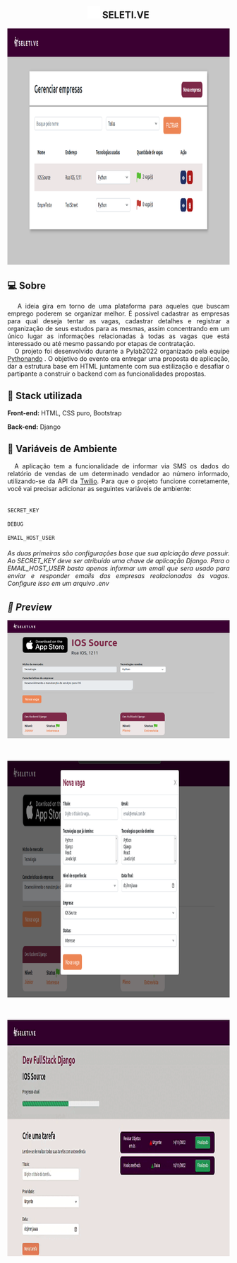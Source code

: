 ## <div align="center"><img width="28px" height="28px" src="templates/static/base/study.svg"/> SELETI.VE 
   <div/>

<div align="center">
  <img width="1092px" height="534.4px" src="/readme-doc/img/main_picture.png"/><center>
<div/>

<div align="left">

  ## :computer: Sobre
<div align="justify">
&nbsp&nbsp A ideia gira em torno de uma plataforma para aqueles que buscam emprego poderem se organizar melhor. É possível cadastrar as empresas para qual deseja tentar as vagas, cadastrar detalhes e registrar a organização de seus estudos para as mesmas, assim concentrando em um único lugar as informações relacionadas à todas as vagas que está interessado ou até mesmo passando por etapas de contratação. <br>
&nbsp&nbsp O projeto foi desenvolvido durante a Pylab2022 organizado pela equipe <a href="https://pythonando.com.br/">Pythonando<a/> . O objetivo do evento era entregar uma proposta de aplicação, dar a estrutura base em HTML juntamente com sua estilização e desafiar o partipante a construir o backend com as funcionalidades propostas. 
<div/>

## :rocket: Stack utilizada

**Front-end:** HTML, CSS puro, Bootstrap

**Back-end:** Django

## :key: Variáveis de Ambiente
<div align="justify">
&nbsp&nbspA aplicação tem a funcionalidade de informar via SMS os dados do relatório de vendas 
de um determinado vendador ao número informado, utilizando-se da API da <a href="https://www.twilio.com/pt-br/">Twilio<a>. Para que o projeto funcione corretamente, você vai precisar adicionar as seguintes variáveis de ambiente:
<div/>
<br>

`SECRET_KEY`

`DEBUG`

`EMAIL_HOST_USER`

<h6>As duas primeiras são configurações base que sua aplciação deve possuir. Ao SECRET_KEY deve ser atribuído uma chave de aplicação Django. Para o EMAIL_HOST_USER basta apenas informar um email que sera usado para enviar e responder emails das empresas realacionadas às vagas. Configure isso em um arquivo .env<h6>

<div/>

## :mag_right: Preview

<div align="center">
<img width="546px" height="267px" src="/readme-doc/img/IOS_company.png"/><center>
<br>
<br>

<img width="1092px" height="534.4px" src="/readme-doc/img/add_new_vacancy.png"/><center>
<br>
<br>
<img width="1092px" height="534.4px" src="/readme-doc/img/vacancy_view.gif"/><center>
<div/>